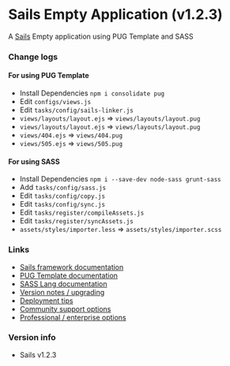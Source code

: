 # Sails Empty Application (v1.2.3)

A [Sails](https://sailsjs.com) Empty application using PUG Template and SASS

### Change logs
#### For using PUG Template
+ Install Dependencies `npm i consolidate pug`
+ Edit `configs/views.js`
+ Edit `tasks/config/sails-linker.js`
+ `views/layouts/layout.ejs` => `views/layouts/layout.pug`
+ `views/layouts/layout.ejs` => `views/layouts/layout.pug`
+ `views/404.ejs` => `views/404.pug`
+ `views/505.ejs` => `views/505.pug`

#### For using SASS
+ Install Dependencies `npm i --save-dev node-sass grunt-sass`
+ Add `tasks/config/sass.js`
+ Edit `tasks/config/copy.js`
+ Edit `tasks/config/sync.js`
+ Edit `tasks/register/compileAssets.js`
+ Edit `tasks/register/syncAssets.js`
+ `assets/styles/importer.less` => `assets/styles/importer.scss`

### Links

+ [Sails framework documentation](https://sailsjs.com/get-started)
+ [PUG Template documentation](https://pugjs.org/api/getting-started.html)
+ [SASS Lang documentation](https://sass-lang.com/documentation)
+ [Version notes / upgrading](https://sailsjs.com/documentation/upgrading)
+ [Deployment tips](https://sailsjs.com/documentation/concepts/deployment)
+ [Community support options](https://sailsjs.com/support)
+ [Professional / enterprise options](https://sailsjs.com/enterprise)


### Version info
+ Sails v1.2.3
